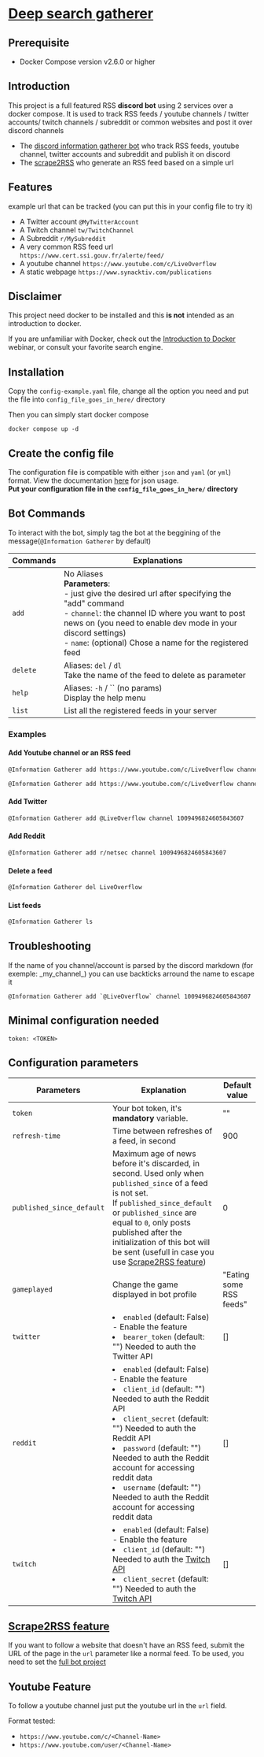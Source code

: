 # [Deep search gatherer](https://github.com/ScriptSathi/Deep_Search_Gatherer)

## Prerequisite

- Docker Compose version v2.6.0 or higher

## <a name="introduction">Introduction</a>

This project is a full featured RSS **discord bot** using 2 services over a docker compose. It is used to track RSS feeds / youtube channels / twitter accounts/ twitch channels / subreddit or common websites and post it over discord channels
-  The [discord information gatherer bot](./discord_bot/README.md) who track RSS feeds, youtube channel, twitter accounts and subreddit and publish it on discord 
- The [scrape2RSS](./scrape2RSS/README.md) who generate an RSS feed based on a simple url

## <a name="features">Features</a> 

example url that can be tracked (you can put this in your config file to try it)
- A Twitter account `@MyTwitterAccount`
- A Twitch channel `tw/TwitchChannel`
- A Subreddit `r/MySubreddit`
- A very common RSS feed url `https://www.cert.ssi.gouv.fr/alerte/feed/`
- A youtube channel `https://www.youtube.com/c/LiveOverflow`
- A static webpage `https://www.synacktiv.com/publications`

## <a name="disclaimer">Disclaimer</a>

This project need docker to be installed and this **is not** intended as an introduction to docker.

 If you are unfamiliar with Docker, check out the [Introduction to Docker](https://training.docker.com/introduction-to-docker) webinar, or consult your favorite search engine.

## <a name="install">Installation</a>

Copy the `config-example.yaml` file, change all the option you need and put the file into `config_file_goes_in_here/` directory

Then you can simply start docker compose

```
docker compose up -d
```

## <a name="config-file">Create the config file</a>

The configuration file is compatible with either `json` and `yaml` (or `yml`) format.
View the documentation [here](./discord_bot/README.md) for json usage.
<br/>
**Put your configuration file in the `config_file_goes_in_here/` directory**

## <a name="bot-cmds">Bot Commands</a>

To interact with the bot, simply tag the bot at the beggining of the message(`@Information Gatherer` by default)

| Commands | Explanations 
|----|----|
| `add` | No Aliases <br/> __Parameters__: <br/>- just give the desired url after specifying the "add" command <br/> - `channel`: the channel ID where you want to post news on (you need to enable dev mode in your discord settings) <br/> - `name`: (optional) Chose a name for the registered feed|
| `delete` |  Aliases: `del` / `dl` <br/> Take the name of the feed to delete as parameter|
| `help` | Aliases: `-h` / `` (no params) <br/> Display the help menu |
| `list` | List all the registered feeds in your server |

### Examples
####  Add Youtube channel or an RSS feed
```bash
@Information Gatherer add https://www.youtube.com/c/LiveOverflow channel 1009496824605843607
```
```bash
@Information Gatherer add https://www.youtube.com/c/LiveOverflow channel 1009496824605843607 name LiveOverflow
```
####  Add Twitter
```bash
@Information Gatherer add @LiveOverflow channel 1009496824605843607
```
####  Add Reddit
```bash
@Information Gatherer add r/netsec channel 1009496824605843607
```
####  Delete a feed
```bash
@Information Gatherer del LiveOverflow
```
####  List feeds
```bash
@Information Gatherer ls
```

## Troubleshooting

If the name of you channel/account is parsed by the discord markdown (for exemple: \_my\_channel\_) you can use backticks arround the name to escape it 
```
@Information Gatherer add `@LiveOverflow` channel 1009496824605843607
```

## <a name="min-config">Minimal configuration needed</a> 
```
token: <TOKEN>
```

## <a name="allow-parameters">Configuration parameters</a> 


| Parameters | Explanation | Default value |
|----|----| ----|
| `token` | Your bot token, it's **mandatory** variable. | "" |
| `refresh-time` | Time between refreshes of a feed, in second | 900 |
| `published_since_default` | Maximum age of news before it's discarded, in second. Used only when `published_since` of a feed is not set. <br/>If `published_since_default` or `published_since` are equal to `0`, only posts published after the initialization of this bot will be sent (usefull in case you use [Scrape2RSS feature](./scrape2RSS/README.md)) | 0 |
| `gameplayed` | Change the game displayed in bot profile | "Eating some RSS feeds" |
| `twitter` |<li>`enabled` (default: False) - Enable the feature<li>`bearer_token` (default: "") Needed to auth the Twitter API | [] |
| `reddit` |<li>`enabled` (default: False) - Enable the feature<li>`client_id` (default: "") Needed to auth the Reddit API<li>`client_secret` (default: "") Needed to auth the Reddit API<li>`password` (default: "") Needed to auth the Reddit account for accessing reddit data<li>`username` (default: "") Needed to auth the Reddit account for accessing reddit data | [] |
| `twitch` |<li>`enabled` (default: False) - Enable the feature<li>`client_id` (default: "") Needed to auth the [Twitch API](https://dev.twitch.tv/docs/authentication)<li>`client_secret` (default: "") Needed to auth the [Twitch API](https://dev.twitch.tv/docs/authentication)| [] |


## [Scrape2RSS feature](./scrape2RSS/README.md)

If you want to follow a website that doesn't have an RSS feed, submit the URL of the page in the `url` parameter like a normal feed.
To be used, you need to set the [full bot project](https://github.com/ScriptSathi/Deep_Search_Gatherer)

## <a name="youtube-feature">Youtube Feature</a> 

To follow a youtube channel just put the youtube url in the `url` field.

Format tested: 
- `https://www.youtube.com/c/<Channel-Name>`
- `https://www.youtube.com/user/<Channel-Name>`